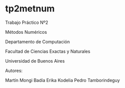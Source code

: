 tp2metnum
=========

Trabajo Práctico Nº2

Métodos Numéricos

Departamento de Computación

Facultad de Ciencias Exactas y Naturales

Universidad de Buenos Aires

Autores:

Martín Mongi Badía
Erika Kodelia
Pedro Tamborindeguy
